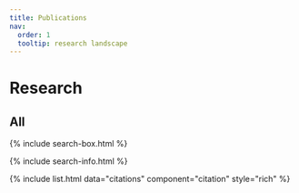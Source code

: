 ```yaml
---
title: Publications
nav:
  order: 1
  tooltip: research landscape
---
```


# <i class="fas fa-microscope"></i>Research

## All

{% include search-box.html %}

{% include search-info.html %}

{% include list.html data="citations" component="citation" style="rich" %}
